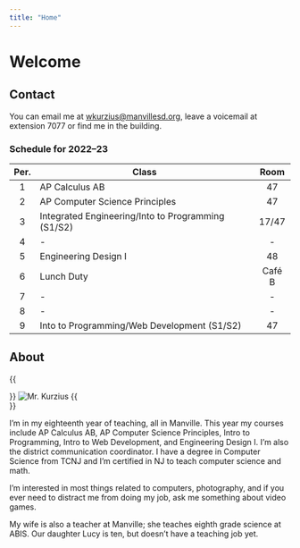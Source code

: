 ```yaml
---
title: "Home"
---
```


# Welcome

## Contact

You can email me at wkurzius@manvillesd.org, leave a voicemail at extension 7077 or find me in the building.

### Schedule for 2022–23

| Per. | Class                                              |  Room  |
| :--: | -------------------------------------------------- | :----: |
|  1   | AP Calculus AB                                     |   47   |
|  2   | AP Computer Science Principles                     |   47   |
|  3   | Integrated Engineering/Into to Programming (S1/S2) | 17/47  |
|  4   | -                                                  |   -    |
|  5   | Engineering Design I                               |   48   |
|  6   | Lunch Duty                                         | Café B |
|  7   | -                                                  |   -    |
|  8   | -                                                  |   -    |
|  9   | Into to Programming/Web Development (S1/S2)        |   47   |

## About

{{<div avatar>}}
![Mr. Kurzius](images/avatar.jpg)
{{</div>}}

I’m in my eighteenth year of teaching, all in Manville. This year my courses include AP Calculus AB, AP Computer Science Principles, Intro to Programming, Intro to Web Development, and Engineering Design I. I’m also the district communication coordinator. I have a degree in Computer Science from TCNJ and I’m certified in NJ to teach computer science and math.

I’m interested in most things related to computers, photography, and if you ever need to distract me from doing my job, ask me something about video games.

My wife is also a teacher at Manville; she teaches eighth grade science at ABIS. Our daughter Lucy is ten, but doesn’t have a teaching job yet.